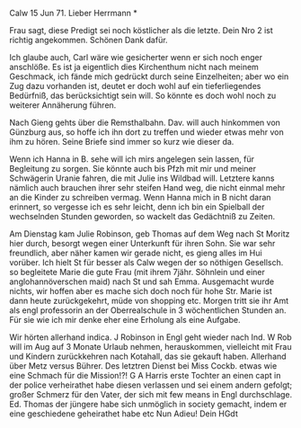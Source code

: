  Calw 15 Jun 71.
Lieber Herrmann <Mogl>*

Frau sagt, diese Predigt sei noch köstlicher als die letzte. 
Dein Nro 2 ist richtig angekommen. Schönen Dank dafür.

Ich glaube auch, Carl wäre wie gesicherter wenn er sich noch enger anschlöße. Es ist ja eigentlich dies Kirchenthum nicht nach meinem Geschmack, ich fände mich gedrückt durch seine Einzelheiten; aber wo ein Zug dazu vorhanden ist, deutet er doch wohl auf ein tieferliegendes Bedürfniß, das berücksichtigt sein will. So könnte es doch wohl noch zu weiterer Annäherung führen.

Nach Gieng gehts über die Remsthalbahn. Dav. will auch hinkommen von Günzburg aus, so hoffe ich ihn dort zu treffen und wieder etwas mehr von ihm zu hören. Seine Briefe sind immer so kurz wie dieser da.

Wenn ich Hanna in B. sehe will ich mirs angelegen sein lassen, für Begleitung zu sorgen. Sie könnte auch bis Pfzh mit mir und meiner Schwägerin Uranie fahren, die mit Julie ins Wildbad will. Letztere kanns nämlich auch brauchen ihrer sehr steifen Hand weg, die nicht einmal mehr an die Kinder zu schreiben vermag. Wenn Hanna mich in B nicht daran erinnert, so vergesse ich es sehr leicht, denn ich bin ein Spielball der wechselnden Stunden geworden, so wackelt das Gedächtniß zu Zeiten.

Am Dienstag kam Julie Robinson, geb Thomas auf dem Weg nach St Moritz hier durch, besorgt wegen einer Unterkunft für ihren Sohn. Sie war sehr freundlich, aber näher kamen wir gerade nicht, es gieng alles im Hui vorüber. Ich hielt St für besser als Calw wegen der so nöthigen Gesellsch. so begleitete Marie die gute Frau (mit ihrem 7jähr. Söhnlein und einer anglohannöverschen maid) nach St und sah Emma. Ausgemacht wurde nichts, wir hoffen aber es mache sich doch noch für hohe Str. Marie ist dann heute zurückgekehrt, müde von shopping etc. Morgen tritt sie ihr Amt als engl professorin an der Oberrealschule in 3 wöchentlichen Stunden an. Für sie wie ich mir denke eher eine Erholung als eine Aufgabe.

Wir hörten allerhand indica. J Robinson in Engl geht wieder nach Ind. W Rob will im Aug auf 3 Monate Urlaub nehmen, herauskommen, vielleicht mit Frau und Kindern zurückkehren nach Kotahall, das sie gekauft haben. Allerhand über Metz versus Bührer. Des letztren Dienst bei Miss Cockb. etwas wie eine Schmach für die Mission!?! G A Harris erste Tochter an einen capt in der police verheirathet habe diesen verlassen und sei einem andern gefolgt; großer Schmerz für den Vater, der sich mit few means in Engl durchschlage. Ed. Thomas der jüngere habe sich unmöglich in society gemacht, indem er eine geschiedene geheirathet habe etc Nun Adieu!
 Dein HGdt
